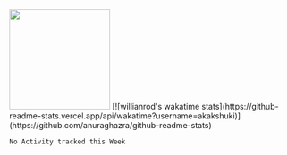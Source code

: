 <img height="180em" src="https://github-readme-stats.vercel.app/api?username=akakshuki&show_icons=true&hide_border=true&&count_private=true&include_all_commits=true" />
[![willianrod's wakatime stats](https://github-readme-stats.vercel.app/api/wakatime?username=akakshuki)](https://github.com/anuraghazra/github-readme-stats)

<!--START_SECTION:waka-->
```text
No Activity tracked this Week
```
<!--END_SECTION:waka-->
